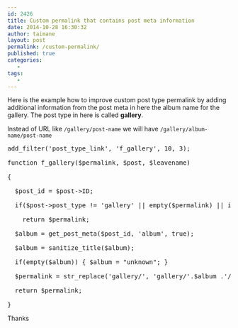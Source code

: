 ```yaml
---
id: 2426
title: Custom permalink that contains post meta information
date: 2014-10-28 16:30:32
author: taimane
layout: post
permalink: /custom-permalink/
published: true
categories:
   -
tags:
   -
---
```

Here is the example how to improve custom post type permalink by adding additional information from the post meta in here the album name for the gallery. The post type in here is called <strong>gallery</strong>.
Instead of URL like <code>/gallery/post-name</code> we will have <code>/gallery/album-name/post-name</code>
<pre class="prettyprint">add_filter('post_type_link', 'f_gallery', 10, 3);
function f_gallery($permalink, $post, $leavename)
{
  $post_id = $post-&gt;ID;
  if($post-&gt;post_type != 'gallery' || empty($permalink) || in_array($post-&gt;post_status, array('draft', 'pending', 'auto-draft')))
    return $permalink;
  $album = get_post_meta($post_id, 'album', true);
  $album = sanitize_title($album);
  if(empty($album)) { $album = "unknown"; }
  $permalink = str_replace('gallery/', 'gallery/'.$album .'/' , $permalink);
  return $permalink;
}</pre>
Thanks  

